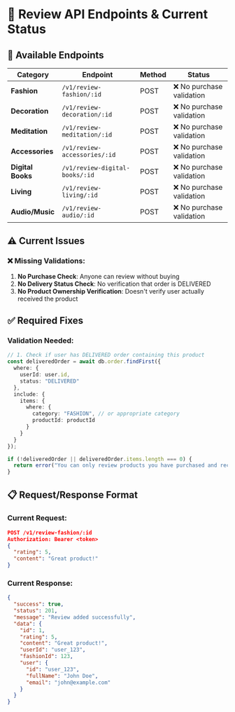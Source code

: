 # 📝 Review API Endpoints & Current Status

## 🔗 Available Endpoints

| Category          | Endpoint                       | Method | Status                    |
| ----------------- | ------------------------------ | ------ | ------------------------- |
| **Fashion**       | `/v1/review-fashion/:id`       | POST   | ❌ No purchase validation |
| **Decoration**    | `/v1/review-decoration/:id`    | POST   | ❌ No purchase validation |
| **Meditation**    | `/v1/review-meditation/:id`    | POST   | ❌ No purchase validation |
| **Accessories**   | `/v1/review-accessories/:id`   | POST   | ❌ No purchase validation |
| **Digital Books** | `/v1/review-digital-books/:id` | POST   | ❌ No purchase validation |
| **Living**        | `/v1/review-living/:id`        | POST   | ❌ No purchase validation |
| **Audio/Music**   | `/v1/review-audio/:id`         | POST   | ❌ No purchase validation |

## ⚠️ Current Issues

### ❌ Missing Validations:

1. **No Purchase Check**: Anyone can review without buying
2. **No Delivery Status Check**: No verification that order is DELIVERED
3. **No Product Ownership Verification**: Doesn't verify user actually received the product

## ✅ Required Fixes

### Validation Needed:

```typescript
// 1. Check if user has DELIVERED order containing this product
const deliveredOrder = await db.order.findFirst({
  where: {
    userId: user.id,
    status: "DELIVERED"
  },
  include: {
    items: {
      where: {
        category: "FASHION", // or appropriate category
        productId: productId
      }
    }
  }
});

if (!deliveredOrder || deliveredOrder.items.length === 0) {
  return error("You can only review products you have purchased and received");
}
```

## 📋 Request/Response Format

### Current Request:

```json
POST /v1/review-fashion/:id
Authorization: Bearer <token>
{
  "rating": 5,
  "content": "Great product!"
}
```

### Current Response:

```json
{
  "success": true,
  "status": 201,
  "message": "Review added successfully",
  "data": {
    "id": 1,
    "rating": 5,
    "content": "Great product!",
    "userId": "user_123",
    "fashionId": 123,
    "user": {
      "id": "user_123",
      "fullName": "John Doe",
      "email": "john@example.com"
    }
  }
}
```

